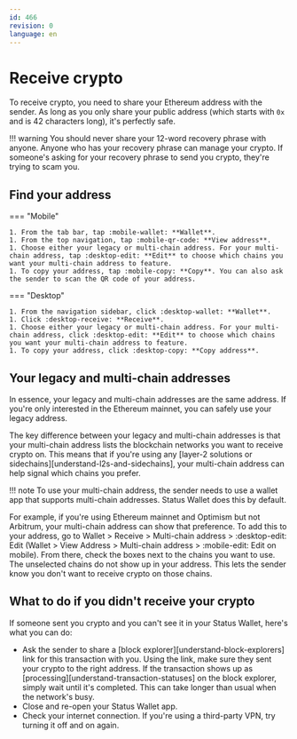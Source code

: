 ```yaml
---
id: 466
revision: 0
language: en
---
```


# Receive crypto

To receive crypto, you need to share your Ethereum address with the sender. As long as you only share your public address (which starts with `0x` and is 42 characters long), it's perfectly safe.

!!! warning
You should never share your 12-word recovery phrase with anyone. Anyone who has your recovery phrase can manage your crypto. If someone's asking for your recovery phrase to send you crypto, they're trying to scam you.

## Find your address

=== "Mobile"

    1. From the tab bar, tap :mobile-wallet: **Wallet**.
    1. From the top navigation, tap :mobile-qr-code: **View address**.
    1. Choose either your legacy or multi-chain address. For your multi-chain address, tap :desktop-edit: **Edit** to choose which chains you want your multi-chain address to feature.
    1. To copy your address, tap :mobile-copy: **Copy**. You can also ask the sender to scan the QR code of your address.

=== "Desktop"

    1. From the navigation sidebar, click :desktop-wallet: **Wallet**.
    1. Click :desktop-receive: **Receive**.
    1. Choose either your legacy or multi-chain address. For your multi-chain address, click :desktop-edit: **Edit** to choose which chains you want your multi-chain address to feature.
    1. To copy your address, click :desktop-copy: **Copy address**.

## Your legacy and multi-chain addresses

In essence, your legacy and multi-chain addresses are the same address. If you're only interested in the Ethereum mainnet, you can safely use your legacy address.

The key difference between your legacy and multi-chain addresses is that your multi-chain address lists the blockchain networks you want to receive crypto on. This means that if you're using any [layer-2 solutions or sidechains][understand-l2s-and-sidechains], your multi-chain address can help signal which chains you prefer.

!!! note
To use your multi-chain address, the sender needs to use a wallet app that supports multi-chain addresses. Status Wallet does this by default.

For example, if you're using Ethereum mainnet and Optimism but not Arbitrum, your multi-chain address can show that preference. To add this to your address, go to Wallet > Receive > Multi-chain address > :desktop-edit: Edit (Wallet > View Address > Multi-chain address > :mobile-edit: Edit on mobile). From there, check the boxes next to the chains you want to use. The unselected chains do not show up in your address. This lets the sender know you don't want to receive crypto on those chains.

## What to do if you didn't receive your crypto

If someone sent you crypto and you can't see it in your Status Wallet, here's what you can do:

- Ask the sender to share a [block explorer][understand-block-explorers] link for this transaction with you. Using the link, make sure they sent your crypto to the right address. If the transaction shows up as [processing][understand-transaction-statuses] on the block explorer, simply wait until it's completed. This can take longer than usual when the network's busy.
- Close and re-open your Status Wallet app.
- Check your internet connection. If you're using a third-party VPN, try turning it off and on again.
